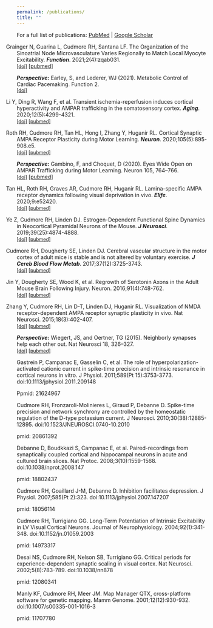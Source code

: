 ```yaml
---
permalink: /publications/
title: ""
---
```

<style>

.my-hanging {
	text-indent: -2em;
	margin: 8em inital;
}

.my-hanging-perspective {
	text-indent: 0em;
	margin: 10em inital;
}

.my-doi {
	font-size: 0.9em;
}
</style>

For a full list of publications: [PubMed](https://pubmed.ncbi.nlm.nih.gov/?term=cudmore+rh&sort=date&size=20)
 |
[Google Scholar](https://scholar.google.com/citations?hl=en&user=Clhy8sUAAAAJ&view_op=list_works&sortby=pubdate)

<p class="my-hanging">
Grainger N, Guarina L, Cudmore RH, Santana LF. The Organization of the Sinoatrial Node Microvasculature Varies Regionally to Match Local Myocyte Excitability. <b><i>Function</i></b>. 2021;2(4):zqab031.
<BR>
<A class="my-doi" HREF="https://doi.org/10.1093/function/zqab031">[doi]</A>
<A HREF="http://www.ncbi.nlm.nih.gov/pubmed/34250490">[pubmed]</A>
</p>

<p class="my-hanging-perspective">
<B><I>Perspective:</I></B> Earley, S, and Lederer, WJ (2021). Metabolic Control of Cardiac Pacemaking. Function 2.
<BR>
<A class="my-doi" HREF="https://10.1093/function/zqab043">[doi]</A>
<!-- <A HREF="http://www.ncbi.nlm.nih.gov/pubmed/34250490">[pubmed]</A> -->
</p>

<p class="my-hanging">
Li Y, Ding R, Wang F, et al. Transient ischemia-reperfusion induces cortical hyperactivity and AMPAR trafficking in the somatosensory cortex. <b><i>Aging</i></b>. 2020;12(5):4299-4321.
<BR>
<A class="my-doi" HREF="https://doi.org/10.18632/aging.102881">[doi]</A>
<A class="my-doi" HREF="http://www.ncbi.nlm.nih.gov/pubmed/32155129">[pubmed]</A>
</p>

<p class="my-hanging">
Roth RH, Cudmore RH, Tan HL, Hong I, Zhang Y, Huganir RL. Cortical Synaptic AMPA Receptor Plasticity during Motor Learning. <b><i>Neuron</i></b>. 2020;105(5):895-908.e5.
<BR>
<A class="my-doi" HREF="https://doi.org/10.1016/j.neuron.2019.12.005">[doi]</A>
<A class="my-doi" HREF="http://www.ncbi.nlm.nih.gov/pubmed/31901303">[pubmed]</A>
</p>

<p class="my-hanging-perspective">
<B><I>Perspective:</I></B>
Gambino, F, and Choquet, D (2020). Eyes Wide Open on AMPAR Trafficking during Motor Learning. Neuron 105, 764–766.
<BR>
<A class="my-doi" HREF="https://10.1016/j.neuron.2020.02.006">[doi]</A>
<A HREF="http://www.ncbi.nlm.nih.gov/pubmed/32135087">[pubmed]</A>
</p>

<p class="my-hanging">
Tan HL, Roth RH, Graves AR, Cudmore RH, Huganir RL. Lamina-specific AMPA receptor dynamics following visual deprivation in vivo. <b><i>Elife</i></b>. 2020;9:e52420.
<BR>
<A class="my-doi" HREF="https://doi.org/10.7554/eLife.52420">[doi]</A>
<A class="my-doi" HREF="http://www.ncbi.nlm.nih.gov/pubmed/32125273">[pubmed]</A>
</p>

<p class="my-hanging">
Ye Z, Cudmore RH, Linden DJ. Estrogen-Dependent Functional Spine Dynamics in Neocortical Pyramidal Neurons of the Mouse. <b><i>J Neurosci</i></b>. 2019;39(25):4874-4888.
<BR>
<A class="my-doi" HREF="https://doi.org/10.1523/JNEUROSCI.2772-18.2019">[doi]</A>
<A class="my-doi" HREF="http://www.ncbi.nlm.nih.gov/pubmed/30992373">[pubmed]</A>
</p>

<p class="my-hanging">
Cudmore RH, Dougherty SE, Linden DJ. Cerebral vascular structure in the motor cortex of adult mice is stable and is not altered by voluntary exercise. <b><i>J Cereb Blood Flow Metab</i></b>. 2017;37(12):3725-3743.
<BR>
<A class="my-doi" HREF="https://doi.org/10.1177/0271678X16682508">[doi]</A>
<A class="my-doi" HREF="http://www.ncbi.nlm.nih.gov/pubmed/28059584">[pubmed]</A>
</p>

<p class="my-hanging">
Jin Y, Dougherty SE, Wood K, et al. Regrowth of Serotonin Axons in the Adult Mouse Brain Following Injury. Neuron. 2016;91(4):748-762.
<BR>
<A class="my-doi" HREF="https://doi.org/10.1016/j.neuron.2016.07.024">[doi]</A>
<A class="my-doi" HREF="http://www.ncbi.nlm.nih.gov/pubmed/27499084">[pubmed]</A>
</p>

<p class="my-hanging">
Zhang Y, Cudmore RH, Lin D-T, Linden DJ, Huganir RL. Visualization of NMDA receptor-dependent AMPA receptor synaptic plasticity in vivo. Nat Neurosci. 2015;18(3):402-407.
<BR>
<A class="my-doi" HREF="https://doi.org/0.1038/nn.3936">[doi]</A>
<A class="my-doi" HREF="http://www.ncbi.nlm.nih.gov/pubmed/25643295">[pubmed]</A>
</p>

<p class="my-hanging-perspective">
<B><I>Perspective:</I></B>
Wiegert, JS, and Oertner, TG (2015). Neighborly synapses help each other out. Nat Neurosci 18, 326–327.
<BR>
<A class="my-doi" HREF="https://doi.org/10.1038/nn.3955">[doi]</A>
<A class="my-doi" HREF="http://www.ncbi.nlm.nih.gov/pubmed/25710831">[pubmed]</A>
</p>

Gastrein P, Campanac E, Gasselin C, et al. The role of hyperpolarization-activated cationic current in spike-time precision and intrinsic resonance in cortical neurons in vitro. J Physiol. 2011;589(Pt 15):3753-3773. doi:10.1113/jphysiol.2011.209148

Ppmid: 21624967

Cudmore RH, Fronzaroli-Molinieres L, Giraud P, Debanne D. Spike-time precision and network synchrony are controlled by the homeostatic regulation of the D-type potassium current. J Neurosci. 2010;30(38):12885-12895. doi:10.1523/JNEUROSCI.0740-10.2010

pmid: 20861392

Debanne D, Boudkkazi S, Campanac E, et al. Paired-recordings from synaptically coupled cortical and hippocampal neurons in acute and cultured brain slices. Nat Protoc. 2008;3(10):1559-1568. doi:10.1038/nprot.2008.147

pmid: 18802437

Cudmore RH, Goaillard J-M, Debanne D. Inhibition facilitates depression. J Physiol. 2007;585(Pt 2):323. doi:10.1113/jphysiol.2007.147207

pmid: 18056114

Cudmore RH, Turrigiano GG. Long-Term Potentiation of Intrinsic Excitability in LV Visual Cortical Neurons. Journal of Neurophysiology. 2004;92(1):341-348. doi:10.1152/jn.01059.2003

pmid: 14973317

Desai NS, Cudmore RH, Nelson SB, Turrigiano GG. Critical periods for experience-dependent synaptic scaling in visual cortex. Nat Neurosci. 2002;5(8):783-789. doi:10.1038/nn878

pmid: 12080341

Manly KF, Cudmore RH, Meer JM. Map Manager QTX, cross-platform software for genetic mapping. Mamm Genome. 2001;12(12):930-932. doi:10.1007/s00335-001-1016-3

pmid: 11707780
